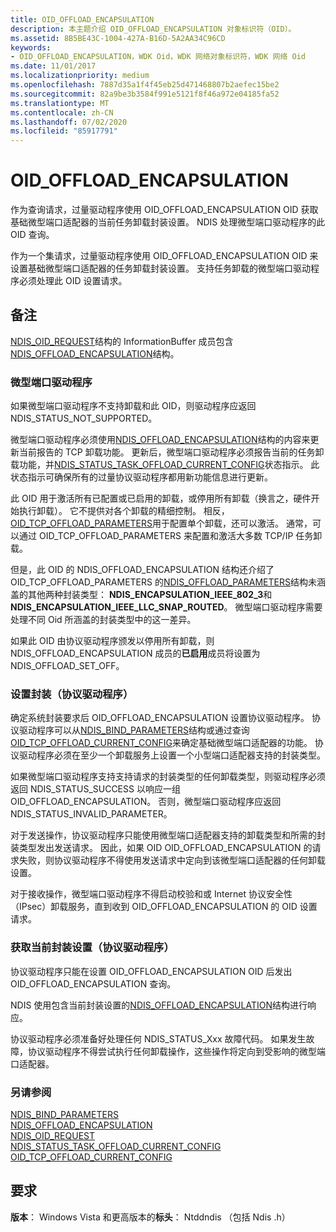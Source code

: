 ```yaml
---
title: OID_OFFLOAD_ENCAPSULATION
description: 本主题介绍 OID_OFFLOAD_ENCAPSULATION 对象标识符（OID）。
ms.assetid: 8B5BE43C-1004-427A-B16D-5A2AA34C96CD
keywords:
- OID_OFFLOAD_ENCAPSULATION，WDK Oid，WDK 网络对象标识符，WDK 网络 Oid
ms.date: 11/01/2017
ms.localizationpriority: medium
ms.openlocfilehash: 7887d35a1f4f45eb25d471468807b2aefec15be2
ms.sourcegitcommit: 82a9be3b3584f991e5121f8f46a972e04185fa52
ms.translationtype: MT
ms.contentlocale: zh-CN
ms.lasthandoff: 07/02/2020
ms.locfileid: "85917791"
---
```

# <a name="oid_offload_encapsulation"></a>OID_OFFLOAD_ENCAPSULATION

作为查询请求，过量驱动程序使用 OID_OFFLOAD_ENCAPSULATION OID 获取基础微型端口适配器的当前任务卸载封装设置。 NDIS 处理微型端口驱动程序的此 OID 查询。

作为一个集请求，过量驱动程序使用 OID_OFFLOAD_ENCAPSULATION OID 来设置基础微型端口适配器的任务卸载封装设置。 支持任务卸载的微型端口驱动程序必须处理此 OID 设置请求。

## <a name="remarks"></a>备注

[NDIS_OID_REQUEST](https://docs.microsoft.com/windows-hardware/drivers/ddi/ndis/ns-ndis-_ndis_oid_request)结构的 InformationBuffer 成员包含[NDIS_OFFLOAD_ENCAPSULATION](https://docs.microsoft.com/windows-hardware/drivers/ddi/ndis/ns-ndis-_ndis_offload_encapsulation)结构。

### <a name="miniport-drivers"></a>微型端口驱动程序

如果微型端口驱动程序不支持卸载和此 OID，则驱动程序应返回 NDIS_STATUS_NOT_SUPPORTED。

微型端口驱动程序必须使用[NDIS_OFFLOAD_ENCAPSULATION](https://docs.microsoft.com/windows-hardware/drivers/ddi/ndis/ns-ndis-_ndis_offload_encapsulation)结构的内容来更新当前报告的 TCP 卸载功能。 更新后，微型端口驱动程序必须报告当前的任务卸载功能，并[NDIS_STATUS_TASK_OFFLOAD_CURRENT_CONFIG](ndis-status-task-offload-current-config.md)状态指示。 此状态指示可确保所有的过量协议驱动程序都用新功能信息进行更新。

此 OID 用于激活所有已配置或已启用的卸载，或停用所有卸载（换言之，硬件开始执行卸载）。 它不提供对各个卸载的精细控制。 相反， [OID_TCP_OFFLOAD_PARAMETERS](oid-tcp-offload-parameters.md)用于配置单个卸载，还可以激活。 通常，可以通过 OID_TCP_OFFLOAD_PARAMETERS 来配置和激活大多数 TCP/IP 任务卸载。

但是，此 OID 的 NDIS_OFFLOAD_ENCAPSULATION 结构还介绍了 OID_TCP_OFFLOAD_PARAMETERS 的[NDIS_OFFLOAD_PARAMETERS](https://docs.microsoft.com/windows-hardware/drivers/ddi/ntddndis/ns-ntddndis-_ndis_offload_parameters)结构未涵盖的其他两种封装类型： **NDIS_ENCAPSULATION_IEEE_802_3**和**NDIS_ENCAPSULATION_IEEE_LLC_SNAP_ROUTED**。 微型端口驱动程序需要处理不同 Oid 所涵盖的封装类型中的这一差异。

如果此 OID 由协议驱动程序颁发以停用所有卸载，则 NDIS_OFFLOAD_ENCAPSULATION 成员的**已启用**成员将设置为 NDIS_OFFLOAD_SET_OFF。

### <a name="setting-encapsulation-protocol-drivers"></a>设置封装（协议驱动程序）

确定系统封装要求后 OID_OFFLOAD_ENCAPSULATION 设置协议驱动程序。 协议驱动程序可以从[NDIS_BIND_PARAMETERS](https://docs.microsoft.com/windows-hardware/drivers/ddi/ndis/ns-ndis-_ndis_bind_parameters)结构或通过查询[OID_TCP_OFFLOAD_CURRENT_CONFIG](oid-tcp-offload-current-config.md)来确定基础微型端口适配器的功能。 协议驱动程序必须在至少一个卸载服务上设置一个小型端口适配器支持的封装类型。

如果微型端口驱动程序支持支持请求的封装类型的任何卸载类型，则驱动程序必须返回 NDIS_STATUS_SUCCESS 以响应一组 OID_OFFLOAD_ENCAPSULATION。 否则，微型端口驱动程序应返回 NDIS_STATUS_INVALID_PARAMETER。

对于发送操作，协议驱动程序只能使用微型端口适配器支持的卸载类型和所需的封装类型发出发送请求。 因此，如果 OID OID_OFFLOAD_ENCAPSULATION 的请求失败，则协议驱动程序不得使用发送请求中定向到该微型端口适配器的任何卸载设置。

对于接收操作，微型端口驱动程序不得启动校验和或 Internet 协议安全性（IPsec）卸载服务，直到收到 OID_OFFLOAD_ENCAPSULATION 的 OID 设置请求。

### <a name="obtaining-current-encapsulation-settings-protocol-drivers"></a>获取当前封装设置（协议驱动程序）

协议驱动程序只能在设置 OID_OFFLOAD_ENCAPSULATION OID 后发出 OID_OFFLOAD_ENCAPSULATION 查询。

NDIS 使用包含当前封装设置的[NDIS_OFFLOAD_ENCAPSULATION](https://docs.microsoft.com/windows-hardware/drivers/ddi/ndis/ns-ndis-_ndis_offload_encapsulation)结构进行响应。

协议驱动程序必须准备好处理任何 NDIS_STATUS_Xxx 故障代码。 如果发生故障，协议驱动程序不得尝试执行任何卸载操作，这些操作将定向到受影响的微型端口适配器。

### <a name="see-also"></a>另请参阅

[NDIS_BIND_PARAMETERS](https://docs.microsoft.com/windows-hardware/drivers/ddi/ndis/ns-ndis-_ndis_bind_parameters)  
[NDIS_OFFLOAD_ENCAPSULATION](https://docs.microsoft.com/windows-hardware/drivers/ddi/ndis/ns-ndis-_ndis_offload_encapsulation)  
[NDIS_OID_REQUEST](https://docs.microsoft.com/windows-hardware/drivers/ddi/ndis/ns-ndis-_ndis_oid_request)  
[NDIS_STATUS_TASK_OFFLOAD_CURRENT_CONFIG](ndis-status-task-offload-current-config.md)  
[OID_TCP_OFFLOAD_CURRENT_CONFIG](oid-tcp-offload-current-config.md)

## <a name="requirements"></a>要求

**版本**： Windows Vista 和更高版本的**标头**： Ntddndis （包括 Ndis .h）


